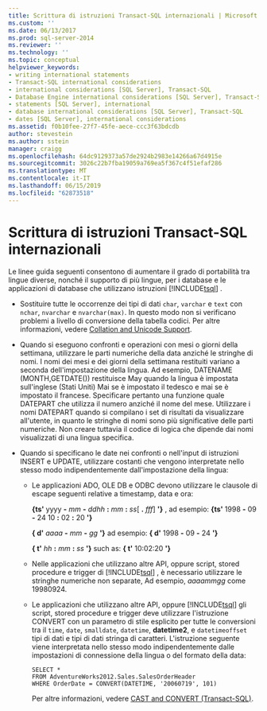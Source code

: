 ```yaml
---
title: Scrittura di istruzioni Transact-SQL internazionali | Microsoft Docs
ms.custom: ''
ms.date: 06/13/2017
ms.prod: sql-server-2014
ms.reviewer: ''
ms.technology: ''
ms.topic: conceptual
helpviewer_keywords:
- writing international statements
- Transact-SQL international considerations
- international considerations [SQL Server], Transact-SQL
- Database Engine international considerations [SQL Server], Transact-SQL
- statements [SQL Server], international
- database international considerations [SQL Server], Transact-SQL
- dates [SQL Server], international considerations
ms.assetid: f0b10fee-27f7-45fe-aece-ccc3f63bdcdb
author: stevestein
ms.author: sstein
manager: craigg
ms.openlocfilehash: 64dc9129373a57de2924b2983e14266a67d4915e
ms.sourcegitcommit: 3026c22b7fba19059a769ea5f367c4f51efaf286
ms.translationtype: MT
ms.contentlocale: it-IT
ms.lasthandoff: 06/15/2019
ms.locfileid: "62873518"
---
```

# <a name="write-international-transact-sql-statements"></a>Scrittura di istruzioni Transact-SQL internazionali
  Le linee guida seguenti consentono di aumentare il grado di portabilità tra lingue diverse, nonché il supporto di più lingue, per i database e le applicazioni di database che utilizzano istruzioni [!INCLUDE[tsql](../../includes/tsql-md.md)] .  
  
-   Sostituire tutte le occorrenze dei tipi di dati `char`, `varchar` e `text` con `nchar`, `nvarchar` e `nvarchar(max)`. In questo modo non si verificano problemi a livello di conversione della tabella codici. Per altre informazioni, vedere [Collation and Unicode Support](collation-and-unicode-support.md).  
  
-   Quando si eseguono confronti e operazioni con mesi o giorni della settimana, utilizzare le parti numeriche della data anziché le stringhe di nomi. I nomi dei mesi e dei giorni della settimana restituiti variano a seconda dell'impostazione della lingua. Ad esempio, DATENAME (MONTH,GETDATE()) restituisce May quando la lingua è impostata sull'inglese (Stati Uniti) Mai se è impostato il tedesco e mai se è impostato il francese. Specificare pertanto una funzione quale DATEPART che utilizza il numero anziché il nome del mese. Utilizzare i nomi DATEPART quando si compilano i set di risultati da visualizzare all'utente, in quanto le stringhe di nomi sono più significative delle parti numeriche. Non creare tuttavia il codice di logica che dipende dai nomi visualizzati di una lingua specifica.  
  
-   Quando si specificano le date nei confronti o nell'input di istruzioni INSERT e UPDATE, utilizzare costanti che vengono interpretate nello stesso modo indipendentemente dall'impostazione della lingua:  
  
    -   Le applicazioni ADO, OLE DB e ODBC devono utilizzare le clausole di escape seguenti relative a timestamp, data e ora:  
  
         **{ts'** yyyy **-** _mm_ **-** _ddhh_ **:**  _mm_ **:** _ss_[ **.** _fff_] **'}** , ad esempio: **{ts'** 1998 **-** 09 **-** 24 10 **:** 02 **:** 20 **'}**  
  
         **{ d'** _aaaa_ **-** _mm_ **-** _gg_ **'}** ad esempio: **{ d'** 1998 **-** 09 **-** 24 **'}**  
  
         **{ t'** _hh_ **:** _mm_ **:** _ss_ **'}** such as: **{ t'** 10:02:20 **'}**  
  
    -   Nelle applicazioni che utilizzano altre API, oppure script, stored procedure e trigger di [!INCLUDE[tsql](../../includes/tsql-md.md)] , è necessario utilizzare le stringhe numeriche non separate, Ad esempio, *aaaammgg* come 19980924.  
  
    -   Le applicazioni che utilizzano altre API, oppure [!INCLUDE[tsql](../../includes/tsql-md.md)] gli script, stored procedure e trigger deve utilizzare l'istruzione CONVERT con un parametro di stile esplicito per tutte le conversioni tra il `time`, `date`, `smalldate`, `datetime`, **datetime2**, e `datetimeoffset` tipi di dati e tipi di dati stringa di caratteri. L'istruzione seguente viene interpretata nello stesso modo indipendentemente dalle impostazioni di connessione della lingua o del formato della data:  
  
        ```  
        SELECT *  
        FROM AdventureWorks2012.Sales.SalesOrderHeader  
        WHERE OrderDate = CONVERT(DATETIME, '20060719', 101)  
        ```  
  
         Per altre informazioni, vedere [CAST and CONVERT &#40;Transact-SQL&#41;](/sql/t-sql/functions/cast-and-convert-transact-sql).  
  
  
